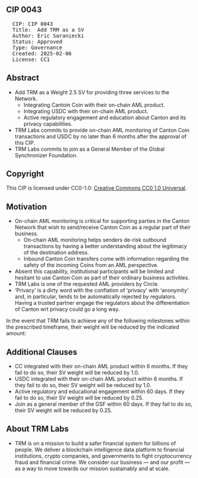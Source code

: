 ## CIP 0043

<pre>
  CIP: CIP 0043
  Title:  Add TRM as a SV  
  Author: Eric Saraniecki
  Status: Approved 
  Type: Governance 
  Created: 2025-02-06
  License: CC1
</pre>

## Abstract

* Add TRM as a Weight 2.5 SV for providing three services to the Network.
  * Integrating Cantoin Coin with their on-chain AML product.
  * Integrating USDC with their on-chain AML product.
  * Active regulatory engagement and education about Canton and its privacy capabilities.
* TRM Labs commits to provide on-chain AML monitoring of Canton Coin transactions and USDC by no later than 6 months after the approval of this CIP.
* TRM Labs commits to join as a General Member of the Global Synchronizer Foundation.

## Copyright

This CIP is licensed under CC0-1.0: [Creative Commons CC0 1.0 Universal](https://creativecommons.org/publicdomain/zero/1.0/).


## Motivation

* On-chain AML monitoring is critical for supporting parties in the Canton Network that wish to send/receive Canton Coin as a regular part of their business. 
  * On-chain AML monitoring helps senders de-risk outbound transactions by having a better understanding about the legitimacy of the destination address. 
  * Inbound Canton Coin transfers come with information regarding the safety of the incoming Coins from an AML perspective.
* Absent this capability, institutional participants will be limited and hesitant to use Canton Coin as part of their ordinary business activities.
* TRM Labs is one of the requested AML providers by Circle.
* ‘Privacy’ is a dirty word with the conflation of ‘privacy’ with ‘anonymity’ and, in particular, tends to be automatically rejected by regulators. Having a trusted partner engage the regulators about the differentiation of Canton wrt privacy could go a long way. 


In the event that TRM fails to achieve any of the following milestones within the prescribed timeframe, their weight will be reduced by the indicated amount:

 
## Additional Clauses 

* CC integrated with their on-chain AML product within 6 months. If they fail to do so, their SV weight will be reduced by 1.0.
* USDC integrated with their on-chain AML product within 6 months. If they fail to do so, their SV weight will be reduced by 1.0.
* Active regulatory and educational engagement within 60 days.  If they fail to do so, their SV weight will be reduced by 0.25.
* Join as a general member of the GSF within 60 days. If they fail to do so, their SV weight will be reduced by 0.25.

## About TRM Labs

* TRM is on a mission to build a safer financial system for billions of people. We deliver a blockchain intelligence data platform to financial institutions, crypto companies, and governments to fight cryptocurrency fraud and financial crime. We consider our business — and our profit — as a way to move towards our mission sustainably and at scale.
